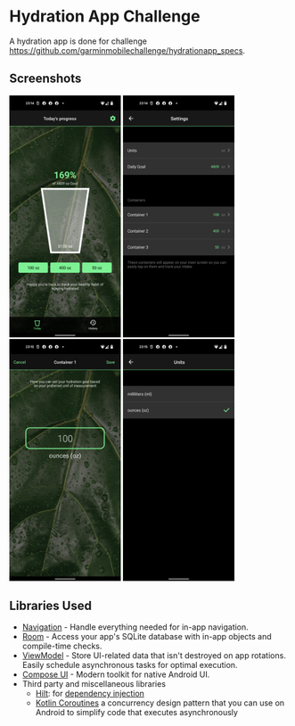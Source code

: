 Hydration App Challenge
=================

A hydration app is done for challenge https://github.com/garminmobilechallenge/hydrationapp_specs.

Screenshots
-----------
<p float="left">
<img src="https://github.com/UngureanEugen/HydrationChallenge/blob/development/screenshots/hydration_challenge_1.png" width="200">
<img src="https://github.com/UngureanEugen/HydrationChallenge/blob/development/screenshots/hydration_challenge_2.png" width="200">
<img src="https://github.com/UngureanEugen/HydrationChallenge/blob/development/screenshots/hydration_challenge_3.png" width="200">
<img src="https://github.com/UngureanEugen/HydrationChallenge/blob/development/screenshots/hydration_challenge_4.png" width="200">
</p>

Libraries Used
--------------
* [Navigation][0] - Handle everything needed for in-app navigation.
* [Room][1] - Access your app's SQLite database with in-app objects and compile-time checks.
* [ViewModel][2] - Store UI-related data that isn't destroyed on app rotations. Easily schedule
     asynchronous tasks for optimal execution.
* [Compose UI][3] - Modern toolkit for native Android UI.  
* Third party and miscellaneous libraries
  * [Hilt][4]: for [dependency injection][5]
  * [Kotlin Coroutines][6] a concurrency design pattern that you can use on Android to simplify code that executes asynchronously

[0]:  https://developer.android.com/topic/libraries/architecture/navigation/
[1]: https://developer.android.com/topic/libraries/architecture/room
[2]: https://developer.android.com/topic/libraries/architecture/viewmodel
[3]: https://developer.android.com/jetpack/compose/
[4]: https://developer.android.com/training/dependency-injection/hilt-android
[5]: https://developer.android.com/training/dependency-injection
[6]: https://developer.android.com/kotlin/coroutines
